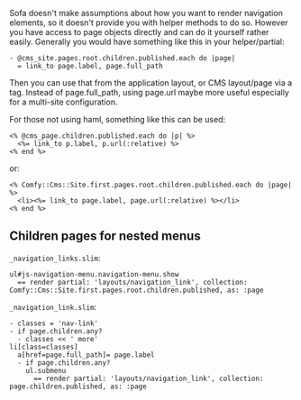 Sofa doesn't make assumptions about how you want to render navigation elements, so it doesn't provide you with helper methods to do so. However you have access to page objects directly and can do it yourself rather easily. Generally you would have something like this in your helper/partial:

```haml
- @cms_site.pages.root.children.published.each do |page|
  = link_to page.label, page.full_path
```

Then you can use that from the application layout, or CMS layout/page via a tag.
Instead of page.full_path, using page.url maybe more useful especially for
a multi-site configuration.

For those not using haml, something like this can be used:

```erb
<% @cms_page.children.published.each do |p| %>
  <%= link_to p.label, p.url(:relative) %>
<% end %>
```

or:

```erb
<% Comfy::Cms::Site.first.pages.root.children.published.each do |page| %>
  <li><%= link_to page.label, page.url(:relative) %></li>
<% end %>
```

## Children pages for nested menus

`_navigation_links.slim`:
```slim
ul#js-navigation-menu.navigation-menu.show
  == render partial: 'layouts/navigation_link', collection: Comfy::Cms::Site.first.pages.root.children.published, as: :page
```

`_navigation_link.slim`:
```slim
- classes = 'nav-link'
- if page.children.any?
  - classes << ' more'
li[class=classes]
  a[href=page.full_path]= page.label
  - if page.children.any?
    ul.submenu
      == render partial: 'layouts/navigation_link', collection: page.children.published, as: :page
```
